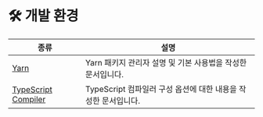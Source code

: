 # 🛠️ 개발 환경

| 종류 | 설명 |
|--|--|
| [Yarn](./yarn.md) | Yarn 패키지 관리자 설명 및 기본 사용법을 작성한 문서입니다. |
| [TypeScript Compiler](./typescript_compiler.md) | TypeScript 컴파일러 구성 옵션에 대한 내용을 작성한 문서입니다. |